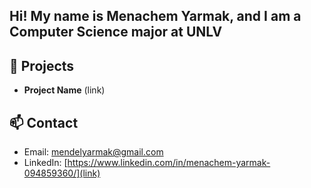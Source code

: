## Hi! My name is Menachem Yarmak, and I am a Computer Science major at UNLV

## 🚀 Projects

- **Project Name** (link)

## 📫 Contact

- Email: mendelyarmak@gmail.com
- LinkedIn: [https://www.linkedin.com/in/menachem-yarmak-094859360/](link)
<!--
**ym3nd31/ym3nd31** is a ✨ _special_ ✨ repository because its `README.md` (this file) appears on your GitHub profile.

Here are some ideas to get you started:

- 🔭 I’m currently working on ...
- 🌱 I’m currently learning ...
- 👯 I’m looking to collaborate on ...
- 🤔 I’m looking for help with ...
- 💬 Ask me about ...
- 📫 How to reach me: ...
- 😄 Pronouns: ...
- ⚡ Fun fact: ...
-->
